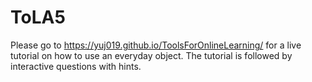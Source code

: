 # ToLA5
Please go to https://yuj019.github.io/ToolsForOnlineLearning/ for a live tutorial on how to use an everyday object. The tutorial is followed by interactive questions with hints.
